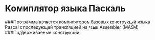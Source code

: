# Комиплятор языка Паскаль
###Программа является компилятором базовых конструкций языка Pascal с последующей трансляцией на язык Assembler (MASM)
###Поддерживаемые конструкции:

